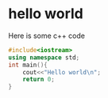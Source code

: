 # hello world
Here is some c++ code
```cpp
#include<iostream>
using namespace std;
int main(){
    cout<<"Hello world\n";
    return 0;
}
```